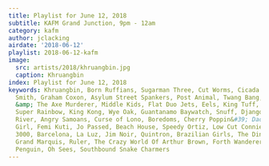 ```yaml
---
title: Playlist for June 12, 2018
subtitle: KAFM Grand Junction, 9pm - 12am
category: kafm
author: jclacking
airdate: '2018-06-12'
playlist: 2018-06-12-kafm
image:
  src: artists/2018/khruangbin.jpg
  caption: Khruangbin
index: Playlist for June 12, 2018
keywords: Khruangbin, Born Ruffians, Sugarman Three, Cut Worms, Cicada Rhythm, Sonny
  Smith, Graham Coxon, Asylum Street Spankers, Post Animal, Twang Bang, The Harpoonist
  &amp; The Axe Murderer, Middle Kids, Flat Duo Jets, Eels, King Tuff, Black Moth
  Super Rainbow, King Kong, Wye Oak, Guantanamo Baywatch, Snuff, Django Django, Okkervil
  River, Angry Samoans, Curse of Lono, Boredoms, Cherry Poppin&#39; Daddies, Goat
  Girl, Femi Kuti, Jo Passed, Beach House, Speedy Ortiz, Low Cut Connie, Bran Van
  3000, Barcelona, La Luz, Jim Noir, Quintron, Brazilian Girls, The Dining Room Set,
  Grand Marquis, Ruler, The Crazy World Of Arthur Brown, Forth Wanderers, 1990s, Emperor
  Penguin, Oh Sees, Southbound Snake Charmers
---
```


